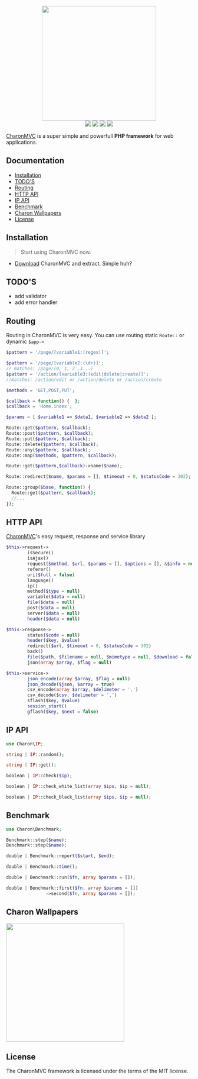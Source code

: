 <p align="center">
<a href="https://charonMVC.com" target="_blank_"><img src="https://i.hizliresim.com/zBvV5j.png" width="310px" /></a>
<br/>
<img src="https://img.shields.io/badge/build-passing-brightgreen.svg?style=flat-square" />
<img src="https://img.shields.io/badge/issues-0-brightgreen.svg?style=flat-square" />
<img src="https://img.shields.io/badge/license-MIT-blue.svg?style=flat-square" />
<img src="https://img.shields.io/badge/rating-%E2%98%85%E2%98%85%E2%98%85%E2%98%85%E2%98%85-brightgreen.svg?style=flat-square" />
</p>

[CharonMVC][1] is a super simple and powerfull **PHP framework** for web applications.

## Documentation

- [Installation](#installation)
- [TODO'S](#todos)
- [Routing](#routing)
- [HTTP API](#http-api)
- [IP API](#ip-api)
- [Benchmark](#benchmark)
- [Charon Wallpapers](#charon-wallpapers)
- [License](#license)

## Installation

> Start using CharonMVC now.

* [Download][2] CharonMVC and extract. Simple huh?

## TODO'S

* add validator
* add error handler

## Routing

Routing in CharonMVC is very easy. You can use routing static ` Route:: ` or dynamic ` $app-> `

```php
$pattern = '/page/[variable1:(regex)]';

$pattern = '/page/[variable2:(\d+)]';
// matches: /page/(0, 1, 2 ,3...)
$pattern = '/action/[variable3:(edit|delete|create)]';
//matches: /action/edit or /action/delete or /action/create

$methods = 'GET,POST,PUT';

$callback = function() {  };
$callback = 'Home.index';

$params = [ $variable1 => $data1, $variable2 => $data2 ];

Route::get($pattern, $callback);
Route::post($pattern, $callback);
Route::put($pattern, $callback);
Route::delete($pattern, $callback);
Route::any($pattern, $callback);
Route::map($methods, $pattern, $callback);

Route::get($pattern,$callback)->name($name);

Route::redirect($name, $params = [], $timeout = 0, $statusCode = 302);

Route::group($base, function() {
  Route::get($pattern, $callback);
  //...
});
```

## HTTP API

[CharonMVC][1]'s easy request, response and service library

```php
$this->request->
        isSecure()
        isAjax()
        request($method, $url, $params = [], $options = [], &$info = null)
        referer()
        uri($full = false)
        language()
        ip()
        method($type = null)
        variable($data = null)
        file($data = null)
        post($data = null)
        server($data = null)
        header($data = null)

$this->response->
        status($code = null)
        header($key, $value)
        redirect($url, $timeout = 0, $statusCode = 302)
        back()
        file($path, $filename = null, $mimetype = null, $download = false)
        json(array $array, $flag = null)

$this->service->
        json_encode(array $array, $flag = null)
        json_decode($json, $array = true)
        csv_encode(array $array, $delimeter = ',')
        csv_decode($csv, $delimeter = ',')
        sflash($key, $value)
        session_start()
        gflash($key, $next = false)
```

## IP API

```php
use Charon\IP;

string | IP::random();

string | IP::get();

boolean | IP::check($ip);

boolean | IP::check_white_list(array $ips, $ip = null);

boolean | IP::check_black_list(array $ips, $ip = null);
```

## Benchmark

```php
use Charon\Benchmark;

Benchmark::step($name);
Benchmark::step($name);

double | Benchmark::report($start, $end);

double | Benchmark::time();

double | Benchmark::run($fn, array $params = []);

double | Benchmark::first($fn, array $params = [])
               ->second($fn, array $params = []);
```

## Charon Wallpapers

<p><a href="https://i.hizliresim.com/VMpDrr.jpg" target="_blank_"><img src="https://i.hizliresim.com/VMpDrr.jpg" width="320px" />
</a></p>

## License

The CharonMVC framework is licensed under the terms of the MIT license.

[1]: https://www.charonMVC.com/
[2]: https://github.com/CharonFW/CharonMVC/archive/master.zip
